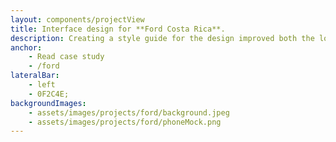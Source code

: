 ```yaml
---
layout: components/projectView
title: Interface design for **Ford Costa Rica**.
description: Creating a style guide for the design improved both the look and feel and the experience thru the site.\n\n**www.ford.co.cr**
anchor:
    - Read case study
    - /ford
lateralBar: 
    - left
    - 0F2C4E;
backgroundImages:
    - assets/images/projects/ford/background.jpeg
    - assets/images/projects/ford/phoneMock.png
---
```

